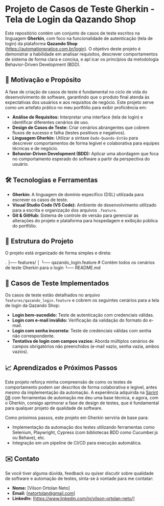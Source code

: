 # Projeto de Casos de Teste Gherkin - Tela de Login da Qazando Shop

Este repositório contém um conjunto de casos de teste escritos na linguagem **Gherkin**, com foco na funcionalidade de autenticação (tela de login) da plataforma **Qazando Shop** (https://automationpratice.com.br/login). 
O objetivo deste projeto é demonstrar a habilidade em analisar requisitos, descrever comportamentos de sistema de forma clara e concisa, e apl  icar os princípios da metodologia Behavior-Driven Development (BDD).

## 🚀 Motivação e Propósito

A fase de criação de casos de teste é fundamental no ciclo de vida do desenvolvimento de software, garantindo que o produto final atenda às expectativas dos usuários e aos requisitos de negócio. Este projeto serve como um artefato prático no meu portfólio para exibir proficiência em:

* **Análise de Requisitos:** Interpretar uma interface (tela de login) e identificar diferentes cenários de uso.
* **Design de Casos de Teste:** Criar cenários abrangentes que cobrem fluxos de sucesso e falha (testes positivos e negativos).
* **Linguagem Gherkin:** Utilizar a sintaxe `Dado-Quando-Então` para descrever comportamentos de forma legível e colaborativa para equipes técnicas e de negócio.
* **Behavior-Driven Development (BDD):** Aplicar uma abordagem que foca no comportamento esperado do software a partir da perspectiva do usuário.

## 🛠️ Tecnologias e Ferramentas

* **Gherkin:** A linguagem de domínio específico (DSL) utilizada para escrever os casos de teste.
* **Visual Studio Code (VS Code):** Ambiente de desenvolvimento utilizado para a escrita e organização dos arquivos `.feature`.
* **Git & GitHub:** Sistema de controle de versão para gerenciar as alterações do projeto e plataforma para hospedagem e exibição pública do portfólio.

## 📂 Estrutura do Projeto



O projeto está organizado de forma simples e direta:

.
├── features/
│   └── qazando_login.feature  # Contém todos os cenários de teste Gherkin para o login
└── README.md

## 📝 Casos de Teste Implementados

Os casos de teste estão detalhados no arquivo `features/qazando_login.feature` e cobrem os seguintes cenários para a tela de login da Qazando Shop:

* **Login bem-sucedido:** Teste de autenticação com credenciais válidas.
* **Login com e-mail inválido:** Verificação da validação do formato do e-mail.
* **Login com senha incorreta:** Teste de credenciais válidas com senha não correspondente.
* **Tentativa de login com campos vazios:** Aborda múltiplos cenários de campos obrigatórios não preenchidos (e-mail vazio, senha vazia, ambos vazios).
 
## 📈 Aprendizados e Próximos Passos

Este projeto reforça minha compreensão de como os testes de comportamento podem ser descritos de forma colaborativa e legível, antes mesmo da implementação da automação. A experiência adquirida na [Sprint 08](https://www.linkedin.com/in/SEU_PERFIL_LINKEDIN_AQUI) com ferramentas de automação me deu uma base técnica, e agora, com o Gherkin, consigo aprimorar a fase de design de testes, que é fundamental para qualquer projeto de qualidade de software.

Como próximos passos, este projeto em Gherkin serviria de base para:

* Implementação da automação dos testes utilizando ferramentas como Selenium, Playwright, Cypress (com bibliotecas BDD como Cucumber.js ou Behave), etc.
* Integração em um pipeline de CI/CD para execução automática.

## ✉️ Contato

Se você tiver alguma dúvida, feedback ou quiser discutir sobre qualidade de software e automação de testes, sinta-se à vontade para me contatar:

* **Nome:** [Vilson Ortolan Neto]
* **Email:** [netortolan@gmail.com]
* **LinkedIn:** [https://www.linkedin.com/in/vilson-ortolan-neto/]
